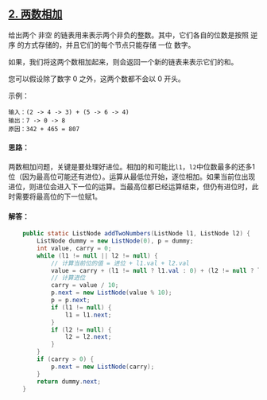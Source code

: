## [2. 两数相加](https://leetcode-cn.com/problems/add-two-numbers/solution/)
给出两个 非空 的链表用来表示两个非负的整数。其中，它们各自的位数是按照 逆序 的方式存储的，并且它们的每个节点只能存储 一位 数字。

如果，我们将这两个数相加起来，则会返回一个新的链表来表示它们的和。

您可以假设除了数字 0 之外，这两个数都不会以 0 开头。

示例：
```
输入：(2 -> 4 -> 3) + (5 -> 6 -> 4)
输出：7 -> 0 -> 8
原因：342 + 465 = 807
```

#### 思路：
两数相加问题，关键是要处理好进位。相加的和可能比`l1`，`l2`中位数最多的还多1位（因为最高位可能还有进位）。运算从最低位开始，逐位相加。如果当前位出现进位，则进位会进入下一位的运算。当最高位都已经运算结束，但仍有进位时，此时需要将最高位的下一位赋1。

#### 解答：
```Java
    public static ListNode addTwoNumbers(ListNode l1, ListNode l2) {
        ListNode dummy = new ListNode(0), p = dummy;
        int value, carry = 0;
        while (l1 != null || l2 != null) {
            // 计算当前位的值 = 进位 + l1.val + l2.val
            value = carry + (l1 != null ? l1.val : 0) + (l2 != null ? l2.val : 0);
            // 计算进位
            carry = value / 10;
            p.next = new ListNode(value % 10);
            p = p.next;
            if (l1 != null) {
                l1 = l1.next;
            }
            if (l2 != null) {
                l2 = l2.next;
            }
        }
        if (carry > 0) {
            p.next = new ListNode(carry);
        }
        return dummy.next;
    }

```